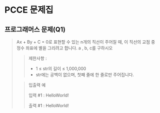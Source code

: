 # PCCE 문제집
## 프로그래머스 문제(Q1)
> Ax + By + C = 0로 표현할 수 있는 n개의 직선이 주어질 때, 이 직선의 교점 중 정수 좌표에 별을 그리려고 합니다.
> a , b, c를 구하시오
>
> >제한사항 :
> >
> > - 1 ≤ str의 길이 ≤ 1,000,000
> > - str에는 공백이 없으며, 첫째 줄에 한 줄로만 주어집니다.
>
> > 입출력 예
> >
> > 입력 #1 : HelloWorld!
> >
> > 출력 #1 : HelloWorld!